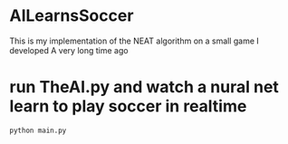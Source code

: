 # AILearnsSoccer
This is my implementation of the NEAT algorithm on a small game I developed A very long time ago


# run TheAI.py and watch a nural net learn to play soccer in realtime

```
python main.py
```
